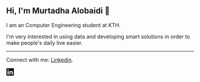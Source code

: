 ## Hi, I'm Murtadha Alobaidi 👋 

I am an Computer Engineering student at KTH.

I'm very interested in using data and developing smart solutions in order to make people's daily live easier. 

----------------------------------------------------------------------------------------------------------------

Connect with me:
[Linkedin](https://www.linkedin.com/in/murtadha-alobaidi/).

 
<a href="https://www.linkedin.com/in/murtadha-alobaidi/"><img align="left" src="https://github.com/devicons/devicon/blob/master/icons/linkedin/linkedin-plain.svg" alt="murtadha Alobaidi | LinkedIn" width="21px"/></a>
